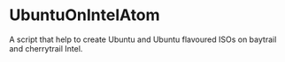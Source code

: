 # UbuntuOnIntelAtom
A script that help to create Ubuntu and Ubuntu flavoured ISOs on baytrail and cherrytrail Intel.
